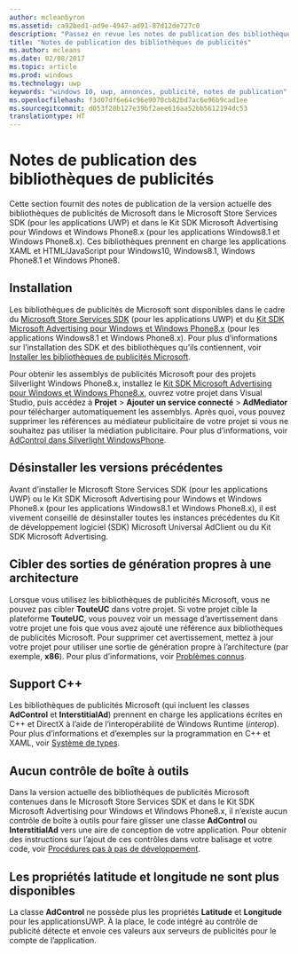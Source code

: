 ```yaml
---
author: mcleanbyron
ms.assetid: ca92bed1-ad9e-4947-ad91-87d12de727c0
description: "Passez en revue les notes de publication des bibliothèques de publicités Microsoft contenues dans le Microsoft Store Services SDK"
title: "Notes de publication des bibliothèques de publicités"
ms.author: mcleans
ms.date: 02/08/2017
ms.topic: article
ms.prod: windows
ms.technology: uwp
keywords: "windows 10, uwp, annonces, publicité, notes de publication"
ms.openlocfilehash: f3d07df6e64c96e9070cb82bd7ac6e96b9cad1ee
ms.sourcegitcommit: d053f28b127e39bf2aee616aa52bb5612194dc53
translationtype: HT
---
```

# <a name="release-notes-for-the-advertising-libraries"></a>Notes de publication des bibliothèques de publicités




Cette section fournit des notes de publication de la version actuelle des bibliothèques de publicités de Microsoft dans le Microsoft Store Services SDK (pour les applications UWP) et dans le Kit SDK Microsoft Advertising pour Windows et Windows Phone8.x (pour les applications Windows8.1 et Windows Phone8.x). Ces bibliothèques prennent en charge les applications XAML et HTML/JavaScript pour Windows10, Windows8.1, Windows Phone8.1 et Windows Phone8.

## <a name="installation"></a>Installation


Les bibliothèques de publicités de Microsoft sont disponibles dans le cadre du [Microsoft Store Services SDK](http://aka.ms/store-em-sdk) (pour les applications UWP) et du [Kit SDK Microsoft Advertising pour Windows et Windows Phone8.x](http://aka.ms/store-8-sdk) (pour les applications Windows8.1 et Windows Phone8.x). Pour plus d’informations sur l’installation des SDK et des bibliothèques qu’ils contiennent, voir [Installer les bibliothèques de publicités Microsoft](install-the-microsoft-advertising-libraries.md).

Pour obtenir les assemblys de publicités Microsoft pour des projets Silverlight Windows Phone8.x, installez le [Kit SDK Microsoft Advertising pour Windows et Windows Phone8.x](http://aka.ms/store-8-sdk), ouvrez votre projet dans Visual Studio, puis accédez à **Projet** > **Ajouter un service connecté** > **AdMediator** pour télécharger automatiquement les assemblys. Après quoi, vous pouvez supprimer les références au médiateur publicitaire de votre projet si vous ne souhaitez pas utiliser la médiation publicitaire. Pour plus d’informations, voir [AdControl dans Silverlight WindowsPhone](adcontrol-in-windows-phone-silverlight.md).


## <a name="uninstall-previous-versions"></a>Désinstaller les versions précédentes

Avant d’installer le Microsoft Store Services SDK (pour les applications UWP) ou le Kit SDK Microsoft Advertising pour Windows et Windows Phone8.x (pour les applications Windows8.1 et Windows Phone8.x), il est vivement conseillé de désinstaller toutes les instances précédentes du Kit de développement logiciel (SDK) Microsoft Universal AdClient ou du Kit SDK Microsoft Advertising.

## <a name="target-architecture-specific-build-outputs"></a>Cibler des sorties de génération propres à une architecture

Lorsque vous utilisez les bibliothèques de publicités Microsoft, vous ne pouvez pas cibler **TouteUC** dans votre projet. Si votre projet cible la plateforme **TouteUC**, vous pouvez voir un message d’avertissement dans votre projet une fois que vous avez ajouté une référence aux bibliothèques de publicités Microsoft. Pour supprimer cet avertissement, mettez à jour votre projet pour utiliser une sortie de génération propre à l’architecture (par exemple, **x86**). Pour plus d’informations, voir [Problèmes connus](known-issues-for-the-advertising-libraries.md).

## <a name="c-support"></a>Support C++

Les bibliothèques de publicités Microsoft (qui incluent les classes **AdControl** et **InterstitialAd**) prennent en charge les applications écrites en C++ et DirectX à l’aide de l’interopérabilité de Windows Runtime (*interop*). Pour plus d’informations et d’exemples sur la programmation en C++ et XAML, voir [Système de types](https://msdn.microsoft.com/library/windows/apps/xaml/hh755822.aspx).

## <a name="no-toolbox-control"></a>Aucun contrôle de boîte à outils

Dans la version actuelle des bibliothèques de publicités Microsoft contenues dans le Microsoft Store Services SDK et dans le Kit SDK Microsoft Advertising pour Windows et Windows Phone8.x, il n’existe aucun contrôle de boîte à outils pour faire glisser une classe **AdControl** ou **InterstitialAd** vers une aire de conception de votre application. Pour obtenir des instructions sur l’ajout de ces contrôles dans votre balisage et votre code, voir [Procédures pas à pas de développement](developer-walkthroughs.md).

## <a name="latitude-and-longitude-properties-no-longer-available"></a>Les propriétés latitude et longitude ne sont plus disponibles

La classe **AdControl** ne possède plus les propriétés **Latitude** et **Longitude** pour les applicationsUWP. À la place, le code intégré au contrôle de publicité détecte et envoie ces valeurs aux serveurs de publicités pour le compte de l’application.


 

 
